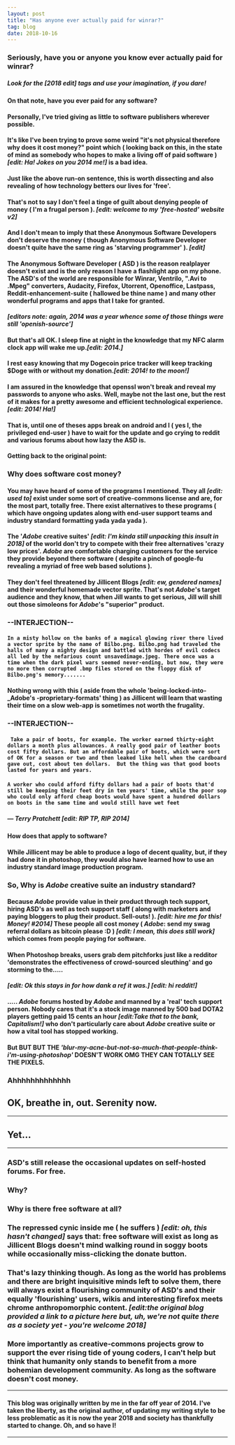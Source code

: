 ```yaml
---
layout: post
title: "Has anyone ever actually paid for winrar?"
tag: blog
date: 2018-10-16
---
```

### Seriously, have you or anyone you know ever actually paid for winrar?
<!-- more -->
##### Look for the **_[2018 edit]_** tags and use your imagination, if you dare!
<!-- more -->
#### **On that note, have you ever paid for any software?**
<!-- more -->
#### Personally, I've tried giving as little to software publishers wherever possible.
#### It's like I've been trying to prove some weird **"it's not physical therefore why does it cost money?"** point which ( looking back on this, in the state of mind as somebody who hopes to make a living off of paid software ) _[edit: Ha! Jokes on you 2014 me!]_ is a bad idea.
<!-- more -->
#### **Just like the above run-on sentence, this is worth dissecting and also revealing of how technology betters our lives for 'free'.**

#### That's not to say I don't feel a tinge of guilt about denying people of money ( I'm a frugal person ). _[edit: welcome to my 'free-hosted' website v2]_
#### And I don't mean to imply that these **Anonymous Software Developers** don't deserve the money ( though **Anonymous Software Developer** doesn't quite have the same ring as 'starving programmer' ). _[edit]_

#### The **Anonymous Software Developer** ( **ASD** ) is the reason realplayer doesn't exist and is the only reason I have a flashlight app on my phone. The **ASD**'s of the world are responsible for Winrar, Ventrilo, ".Avi to .Mpeg" converters, Audacity, Firefox, Utorrent, Openoffice, Lastpass, Reddit-enhancement-suite ( hallowed be thine name ) and many other wonderful programs and apps that I take for granted.

#### _[editors note: again, 2014 was a year whence some of those things were still 'openish-source']_

#### But that's all OK. I sleep fine at night in the knowledge that my NFC alarm clock app will wake me up._[edit: 2014.]_

#### I rest easy knowing that my Dogecoin price tracker will keep tracking $Doge with or without my donation._[edit: 2014! to the moon!]_

#### I am assured in the knowledge that openssl won't break and reveal my passwords to anyone who asks. Well, maybe not the last one, but the rest of it makes for a pretty awesome and efficient technological experience. _[edit: 2014! Ha!]_

#### That is, until one of theses apps break on android and I ( yes I, the privileged end-user ) have to wait for the update and go crying to reddit and various forums about how lazy the **ASD** is.

#### Getting back to the original point:
### **Why does software cost money?**

#### You may have heard of some of the programs I mentioned. They all _[edit: used to]_ exist under some sort of creative-commons license and are, for the most part, totally free. There exist alternatives to these programs ( which have ongoing updates along with end-user support teams and industry standard formatting yada yada yada ).

#### The '_**Adobe**_ creative suites' _[edit: I'm kinda still unpacking this insult in 2018]_ of the world don't try to compete with their free alternatives 'crazy low prices'. **_**Adobe**_** are comfortable charging customers for the service they provide beyond there software ( despite a pinch of google-fu revealing a myriad of free web based solutions ).
#### They don't feel threatened by Jillicent Blogs _[edit: ew, gendered names]_ and their wonderful homemade vector sprite. That's not _**Adobe**_'s target audience and they know, that when Jill wants to get serious, Jill will shill out those simoleons for _**Adobe**_'s "superior" product.

### **--INTERJECTION**--

#### ```In a misty hollow on the banks of a magical glowing river there lived a vector sprite by the name of Bilbo.png. Bilbo.png had traveled the halls of many a mighty design and battled with hordes of evil codecs all led by the nefarious count unsavedimage.jpeg. There once was a time when the dark pixel wars seemed never-ending, but now, they were no more then corrupted .bmp files stored on the floppy disk of Bilbo.png's memory.......```

#### Nothing wrong with this ( aside from the whole 'being-locked-into- _**Adobe's** -proprietary-formats' thing ) as Jillicent will learn that wasting their time on a slow web-app is sometimes not worth the frugality.

### **--INTERJECTION**--

#### ``` Take a pair of boots, for example. The worker earned thirty-eight dollars a month plus allowances. A really good pair of leather boots cost fifty dollars. But an affordable pair of boots, which were sort of OK for a season or two and then leaked like hell when the cardboard gave out, cost about ten dollars.  But the thing was that good boots lasted for years and years.```
#### ```A worker who could afford fifty dollars had a pair of boots that'd still be keeping their feet dry in ten years' time, while the poor sop who could only afford cheap boots would have spent a hundred dollars on boots in the same time and would still have wet feet```

##### ― Terry Pratchett _[edit: RIP TP, RIP 2014]_

#### **How does that apply to software?**
#### While Jillicent may be able to produce a logo of decent quality, but, if they had done it in photoshop,  they would also have learned how to use an industry standard image production program.

### So, **Why is _**Adobe**_ creative suite an industry standard?**

#### Because _**Adobe**_ provide value in their product through tech support, hiring **ASD**'s as well as tech support staff ( along with marketers and paying bloggers to plug their product. Sell-outs! ). _[edit: hire me for this! Money! #2014]_ These people all cost money ( _**Adobe**_: send my swag referral dollars as bitcoin please :D ) _[edit: I mean, this does still work]_ which comes from people paying for software.

#### When Photoshop breaks, users grab dem pitchforks just like a  redditor 'demonstrates the effectiveness of crowd-sourced sleuthing' and go storming to the.....
#### _[edit: Ok this stays in for how dank a ref it was.]_  _[edit: hi reddit!]_
#### ..... _**Adobe**_ forums hosted by _**Adobe**_ and manned by a 'real' tech support person. Nobody cares that it's a  stock image manned by 500 bad DOTA2 players getting paid 15 cents an hour _[edit:Take that to the bank, Capitalism!]_  who don't particularly care about _**Adobe**_ creative suite or how a vital tool has stopped working.
#### But BUT BUT THE _'blur-my-acne-but-not-so-much-that-people-think-i'm-using-photoshop'_ DOESN'T WORK OMG THEY CAN TOTALLY SEE THE PIXELS.
### Ahhhhhhhhhhhhh
## OK, breathe in, out. Serenity now.
----
## Yet...
----
### **ASD's** still release the occasional updates on self-hosted forums. For free.

### **Why?**

### **Why is there free software at all?**

### The repressed cynic inside me ( he suffers ) _[edit: oh, this hasn't changed]_ says that: **free software will exist as long as Jillicent Blogs doesn't mind walking round in soggy boots while occasionally miss-clicking the donate button.**

### That's lazy thinking though. As long as the world has problems and there are bright inquisitive minds left to solve them, there will always exist a flourishing community of **ASD's** and their equally 'flourishing' users, wikis and interesting firefox meets chrome anthropomorphic content. _[edit:the original blog provided a link to a picture here but, uh, we're not quite there as a society yet - you're welcome 2018]_

### **More importantly as creative-commons projects grow to support the ever rising tide of young coders, I can't help but think that humanity only stands to benefit from a more bohemian development community. As long as the software doesn't cost money.**

----
#### This blog was originally written by me in the far off year of 2014. I've taken the liberty, as the original author, of updating my writing style to be less problematic as it is now the year 2018 and society has thankfully started to change. Oh, and so have I!
----
